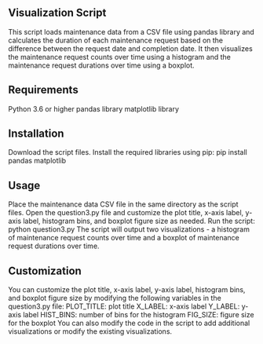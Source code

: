 ## Visualization Script
This script loads maintenance data from a CSV file using pandas library and calculates the duration of each maintenance request based on the difference between the request date and completion date. It then visualizes the maintenance request counts over time using a histogram and the maintenance request durations over time using a boxplot.
## Requirements
Python 3.6 or higher
pandas library
matplotlib library
## Installation
Download the script files.
Install the required libraries using pip: pip install pandas matplotlib
## Usage
Place the maintenance data CSV file in the same directory as the script files.
Open the question3.py file and customize the plot title, x-axis label, y-axis label, histogram bins, and boxplot figure size as needed.
Run the script: python question3.py
The script will output two visualizations - a histogram of maintenance request counts over time and a boxplot of maintenance request durations over time.
## Customization
You can customize the plot title, x-axis label, y-axis label, histogram bins, and boxplot figure size by modifying the following variables in the question3.py file:
PLOT_TITLE: plot title
X_LABEL: x-axis label
Y_LABEL: y-axis label
HIST_BINS: number of bins for the histogram
FIG_SIZE: figure size for the boxplot
You can also modify the code in the script to add additional visualizations or modify the existing visualizations.
